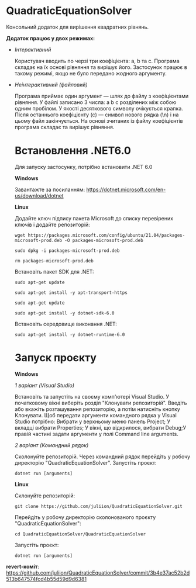 # QuadraticEquationSolver
Консольний додаток для вирішення квадратних рівнянь.

**Додаток працює у двох режимах:**
- *Інтерактивний*
  
  Користувач вводить по черзі три коефіцієнта: a, b та c. 
  Програма складає на їх основі рівняння та вирішує його.
  Застосунок працює в такому режимі, якщо не було передано жодного аргументу.
  
- *Неінтерактивний (файловий)*
  
  Програма приймає один аргумент — шлях до файлу з коефіцієнтами рівняння.
  У файлі записано 3 числа: a b c розділених між собою одним пробілом. 
  У якості десяткового символу очікується крапка. 
  Після останнього коефіцієнту (с) — символ нового рядка (\n) і на цьому файл закінчується.
  На основі зчитаних із файлу коефіцієнтів програма складає та вирішує рівняння.
  
  # Встановлення .NET6.0
  
  Для запуску застосунку, потрібно встановити .NET 6.0
  
   **Windows**
   
   Завантажте за посиланням: https://dotnet.microsoft.com/en-us/download/dotnet
   
    **Linux**
    
  Додайте ключ підпису пакета Microsoft до списку перевірених ключів і додайте репозиторій:
  
  ```wget https://packages.microsoft.com/config/ubuntu/21.04/packages-microsoft-prod.deb -O packages-microsoft-prod.deb``` 
  
  ```sudo dpkg -i packages-microsoft-prod.deb```
  
  ```rm packages-microsoft-prod.deb```
  
  Встановіть пакет SDK для .NET:
  
  ```sudo apt-get update```
  
  ```sudo apt-get install -y apt-transport-https```
  
  ```sudo apt-get update```
  
  ```sudo apt-get install -y dotnet-sdk-6.0```
  
  Встановіть середовище виконання .NET:
  
  ```sudo apt-get install -y dotnet-runtime-6.0```
  
  # Запуск проєкту
  
  **Windows**
  
  *1 варіант (Visual Studio)*
  
  Встановіть та запустіть на своєму комп'ютері Visual Studio.
  У початковому вікні виберіть розділ "Клонувати репозиторій".
  Введіть або вкажіть розташування репозиторію, а потім натисніть кнопку Клонувати.
  Щоб передати аргументи командного рядка у Visual Studio потрібно:
  Вибрати у верхньому меню панель Project; У вкладці вибрати Properties;
  У вікні, що відкрилося, вибрати Debug;У правій частині задати аргументи у полі Command line arguments.
  
  *2 варіант (Командний рядок)*
  
  Сколонуйте репозиторій. Через командний рядок перейдіть у робочу директорію "QuadraticEquationSolver".
  Запустіть проєкт:
  
  ```dotnet run [arguments]```
  
  **Linux**
  
  Склонуйте репозиторій:
  
  ```git clone https://github.com/juliion/QuadraticEquationSolver.git```
  
  Перейдіть у робочу директорію сколонованого проєкту "QuadraticEquationSolver":
  
  ```cd QuadraticEquationSolver/QuadraticEquationSolver```
  
  Запустіть проєкт:
  
  ```dotnet run [arguments]```
 
 
 **revert-коміт**: https://github.com/juliion/QuadraticEquationSolver/commit/3b4e37ac52b2d513b647574fcd4b55d59d9d6381

 
 


 
 
